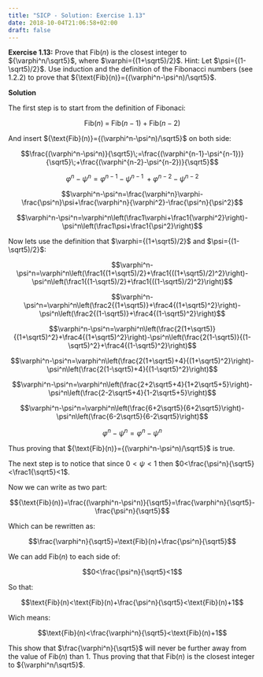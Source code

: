 ```yaml
---
title: "SICP - Solution: Exercise 1.13"
date: 2018-10-04T21:06:58+02:00
draft: false
---
```


**Exercise 1.13:** Prove that ${\text{Fib}(n)}$ is the closest integer to ${\varphi^n/\sqrt5}$, where $\varphi={(1+\sqrt5)/2}$. Hint: Let $\psi={(1-\sqrt5)/2}$. Use induction and the definition of the Fibonacci numbers (see 1.2.2) to prove that ${\text{Fib}(n)}={(\varphi^n-\psi^n)/\sqrt5}$.

**Solution**

The first step is to start from the definition of Fibonaci:

$$\text{Fib}(n)\;=\;\text{Fib}(n-1)\;+\;\text{Fib}(n-2)$$

And insert ${\text{Fib}(n)}={(\varphi^n-\psi^n)/\sqrt5}$ on both side:

$$\frac{(\varphi^n-\psi^n)}{\sqrt5}\;=\frac{(\varphi^{n-1}-\psi^{n-1})}{\sqrt5}\;+\frac{(\varphi^{n-2}-\psi^{n-2})}{\sqrt5}$$

$$\varphi^n-\psi^n=\varphi^{n-1}-\psi^{n-1}\;+\varphi^{n-2}-\psi^{n-2}$$

$$\varphi^n-\psi^n=\frac{\varphi^n}\varphi-\frac{\psi^n}\psi+\frac{\varphi^n}{\varphi^2}-\frac{\psi^n}{\psi^2}$$

$$\varphi^n-\psi^n=\varphi^n\left(\frac1\varphi+\frac1{\varphi^2}\right)-\psi^n\left(\frac1\psi+\frac1{\psi^2}\right)$$

Now lets use the definition that $\varphi={(1+\sqrt5)/2}$ and $\psi={(1-\sqrt5)/2}$:

$$\varphi^n-\psi^n=\varphi^n\left(\frac1{(1+\sqrt5)/2}+\frac1{((1+\sqrt5)/2)^2}\right)-\psi^n\left(\frac1{(1-\sqrt5)/2}+\frac1{((1-\sqrt5)/2)^2}\right)$$

$$\varphi^n-\psi^n=\varphi^n\left(\frac2{(1+\sqrt5)}+\frac4{(1+\sqrt5)^2}\right)-\psi^n\left(\frac2{(1-\sqrt5)}+\frac4{(1-\sqrt5)^2}\right)$$

$$\varphi^n-\psi^n=\varphi^n\left(\frac{2(1+\sqrt5)}{(1+\sqrt5)^2}+\frac4{(1+\sqrt5)^2}\right)-\psi^n\left(\frac{2(1-\sqrt5)}{(1-\sqrt5)^2}+\frac4{(1-\sqrt5)^2}\right)$$

$$\varphi^n-\psi^n=\varphi^n\left(\frac{2(1+\sqrt5)+4}{(1+\sqrt5)^2}\right)-\psi^n\left(\frac{2(1-\sqrt5)+4}{(1-\sqrt5)^2}\right)$$

$$\varphi^n-\psi^n=\varphi^n\left(\frac{2+2\sqrt5+4}{1+2\sqrt5+5}\right)-\psi^n\left(\frac{2-2\sqrt5+4}{1-2\sqrt5+5}\right)$$

$$\varphi^n-\psi^n=\varphi^n\left(\frac{6+2\sqrt5}{6+2\sqrt5}\right)-\psi^n\left(\frac{6-2\sqrt5}{6-2\sqrt5}\right)$$

$$\varphi^n-\psi^n=\varphi^n-\psi^n$$

Thus proving that ${\text{Fib}(n)}={(\varphi^n-\psi^n)/\sqrt5}$ is true.

The next step is to notice that since $0<\psi<1$ then $0<\frac{\psi^n}{\sqrt5}<\frac1{\sqrt5}<1$.

Now we can write as two part:

$${\text{Fib}(n)}=\frac{(\varphi^n-\psi^n)}{\sqrt5}=\frac{\varphi^n}{\sqrt5}-\frac{\psi^n}{\sqrt5}$$

Which can be rewritten as:

$$\frac{\varphi^n}{\sqrt5}=\text{Fib}(n)+\frac{\psi^n}{\sqrt5}$$

We can add ${\text{Fib}(n)}$ to each side of:

$$0<\frac{\psi^n}{\sqrt5}<1$$

So that:

$$\text{Fib}(n)<\text{Fib}(n)+\frac{\psi^n}{\sqrt5}<\text{Fib}(n)+1$$

Wich means:

$$\text{Fib}(n)<\frac{\varphi^n}{\sqrt5}<\text{Fib}(n)+1$$

This show that $\frac{\varphi^n}{\sqrt5}$ will never be further away from the value of $\text{Fib}(n)$ than 1. Thus proving that that ${\text{Fib}(n)}$ is the closest integer to ${\varphi^n/\sqrt5}$.
